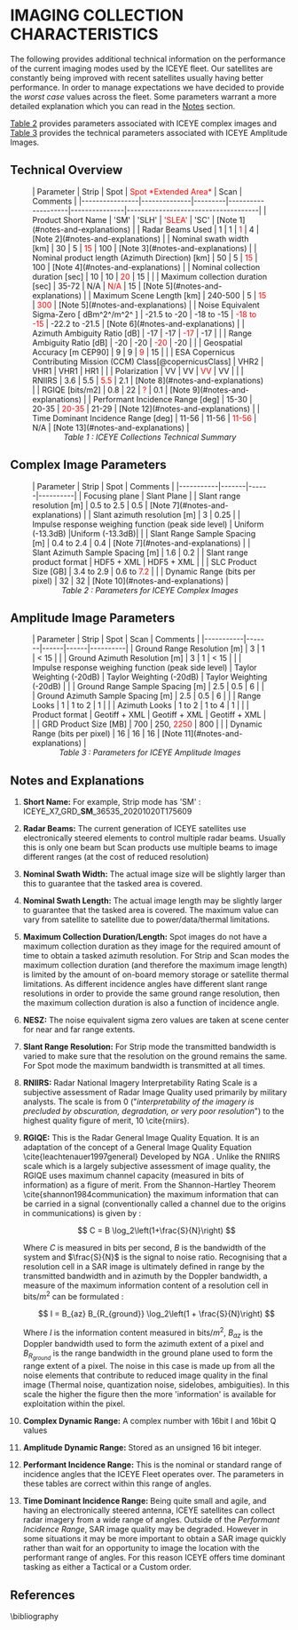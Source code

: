 # IMAGING COLLECTION CHARACTERISTICS

The following provides additional technical information on the performance of the current imaging modes used by the ICEYE fleet. Our satellites are constantly being improved with recent satellites usually having better performance. In order to manage expectations we have decided to provide the *worst case* values across the fleet. Some parameters warrant a more detailed explanation which you can read in the [Notes](#notes-and-explanations) section.

 [Table 2](#complex-image-parameters) provides parameters associated with ICEYE complex images and [Table 3](#amplitude-image-parameters) provides the technical parameters associated with ICEYE Amplitude Images.

## Technical Overview

<figure markdown>
| Parameter      | Strip        |  Spot   | <span style="color:red">Spot *Extended Area*</span> | Scan          | Comments                            |
|----------------|--------------|---------|--------------------|---------------|-------------------------------------|
| Product Short Name            | 'SM'         | 'SLH'     | <span style="color:red">'SLEA'</span> | 'SC'    | [Note 1](#notes-and-explanations)    |
| Radar Beams Used              |  1           | 1         | <span style="color:red">1</span>      | 4       | [Note 2](#notes-and-explanations)    |
| Nominal swath width [km]      | 30           | 5         | <span style="color:red">15</span>     | 100     | [Note 3](#notes-and-explanations)    |
| Nominal product length (Azimuth Direction) [km] | 50 | 5 | <span style="color:red">15</span>     | 100     | [Note 4](#notes-and-explanations)    |
| Nominal collection duration [sec] | 10       | 10        | <span style="color:red">20</span>     | 15      |                                      |
| Maximum collection duration [sec] | 35-72    | N/A       | <span style="color:red">N/A</span>    | 15      | [Note 5](#notes-and-explanations)    |
| Maximum Scene Length [km]         | 240-500  | 5         | <span style="color:red">15</span>     | <span style="color:red">300</span> | [Note 5](#notes-and-explanations)    |
| Noise Equivalent Sigma-Zero [ dBm^2^/m^2^ ]  | -21.5 to -20 | -18 to -15 | <span style="color:red">-18 to -15</span> | -22.2 to -21.5 | [Note 6](#notes-and-explanations)    |
| Azimuth Ambiguity Ratio [dB]  | -17          | -17       | <span style="color:red">-17</span>    | -17     |                                      |
| Range Ambiguity Ratio [dB]    | -20          | -20       | <span style="color:red">-20</span>    | -20     |                                      |
| Geospatial Accuracy [m CEP90] | 9            | 9         | <span style="color:red">9</span>      | 15      |                                      |
| ESA Copernicus Contributing Mission (CCM) Class[@copernicusClass] | VHR2 | VHR1 | VHR1 | HR1 |                     |
| Polarization                  | VV           | VV        | <span style="color:red">VV</span>     | VV      |                                      |
| RNIIRS                        | 3.6          | 5.5       | <span style="color:red">5.5</span>    | 2.1     | [Note 8](#notes-and-explanations)    |
| RGIQE [bits/m2]               | 0.8          | 22        |  <span style="color:red">?</span>     | 0.1     | [Note 9](#notes-and-explanations)    |
| Performant Incidence Range [deg]  | 15-30    | 20-35     | <span style="color:red">20-35</span>  | 21-29   | [Note 12](#notes-and-explanations)   |
| Time Dominant Incidence Range [deg] | 11-56  | 11-56     | <span style="color:red">11-56</span> | N/A      | [Note 13](#notes-and-explanations)   |
<figcaption align = "center"><em>Table 1 : ICEYE Collections Technical Summary</em></figcaption>
</figure>

## Complex Image Parameters
<figure markdown>
| Parameter | Strip | Spot | Comments |
|-----------|-------|------|----------|
| Focusing plane |  Slant Plane  |
| Slant range resolution [m] | 0.5 to 2.5 | 0.5 | [Note 7](#notes-and-explanations) |
| Slant azimuth resolution [m] | 3 | 0.25 |   
| Impulse response weighing function (peak side level) | Uniform (-13.3dB) |Uniform (-13.3dB)| |
| Slant Range Sample Spacing [m] | 0.4 to 2.4 | 0.4 | [Note 7](#notes-and-explanations)  | 
| Slant Azimuth Sample Spacing [m] | 1.6 | 0.2 |  
| Slant range product format | HDF5 + XML | HDF5 + XML | |   
| SLC Product Size [GB] | 3.4 to 2.9 | 0.6 to <span style="color:red">7.2</span> |   |
| Dynamic Range (bits per pixel) | 32 | 32 | [Note 10](#notes-and-explanations) |  

<figcaption align = "center"><em>Table 2 : Parameters for ICEYE Complex Images</em></figcaption>
</figure>    

## Amplitude Image Parameters
<figure markdown>
| Parameter | Strip | Spot | Scan | Comments |
|-----------|-------|------|------|----------|
| Ground Range Resolution [m]  | 3  | 1  | < 15  |   |
| Ground Azimuth Resolution [m]  | 3  | 1  | < 15  |   |
| Impulse response weighing function (peak side level)  |  Taylor Weighting (-20dB) | Taylor Weighting (-20dB) | Taylor Weighting (-20dB)  |   |
| Ground Range Sample Spacing [m]  | 2.5  | 0.5  | 6  |   |
| Ground Azimuth Sample Spacing [m]  | 2.5  | 0.5  | 6  |   |
| Range Looks  | 1  | 1 to 2  | 1  |   |
| Azimuth Looks  | 1 to 2  | 1 to 4  | 1  |   |
| Product format  | Geotiff + XML | Geotiff + XML | Geotiff + XML  |   |
| GRD Product Size [MB]  | 700  | 250, <span style="color:red">2250</span>  | 800  |   |
| Dynamic Range (bits per pixel)  | 16 | 16 | 16 | [Note 11](#notes-and-explanations)   |
<figcaption align = "center"><em>Table 3 : Parameters for ICEYE Amplitude Images</em></figcaption>
</figure>    


## Notes and Explanations
1. **Short Name:** For example, Strip mode has 'SM' : ICEYE_X7_GRD_**SM**_36535_20201020T175609
2. **Radar Beams:** The current generation of ICEYE satellites use electronically steered elements to control multiple radar beams. Usually this is only one beam but Scan products use multiple beams to image different ranges (at the cost of reduced resolution) 
3. **Nominal Swath Width:** The actual image size will be slightly larger than this to guarantee that the tasked area is covered.
4. **Nominal Swath Length:** The actual image length may be slightly larger to guarantee that the tasked area is covered. The maximum value can vary from satellite to satellite due to power/data/thermal limitations.
5. **Maximum Collection Duration/Length:** Spot images do not have a maximum collection duration as they image for the required amount of time to obtain a tasked azimuth resolution. For Strip and Scan modes the maximum collection duration (and therefore the maximum image length) is limited by the amount of on-board memory storage or satellite thermal limitations. As different incidence angles have different slant range resolutions in order to provide the same ground range resolution, then the maximum collection duration is also a function of incidence angle. 
6. **NESZ:** The noise equivalent sigma zero values are taken at scene center for near and far range extents.
7. **Slant Range Resolution:** For Strip mode the transmitted bandwidth is varied to make sure that the resolution on the ground remains the same. For Spot mode the maximum bandwidth is transmitted at all times.
8. **RNIIRS:** Radar National Imagery Interpretability Rating Scale is a subjective assessment of Radar Image Quality used primarily by military analysts. The scale is from 0 ("*interpretability of the imagery is precluded by obscuration, degradation, or very poor resolution*") to the highest quality figure of merit, 10 \cite{rniirs}.
9. **RGIQE:** This is the Radar General Image Quality Equation. It is an adaptation of the concept of a General Image Quality Equation \cite{leachtenauer1997general} Developed by NGA . Unlike the RNIIRS scale which is a largely subjective assessment of image quality, the RGIQE uses maximum channel capacity (measured in bits of information) as a figure of merit. From the Shannon-Hartley Theorem \cite{shannon1984communication} the maximum information that can be carried in a signal (conventionally called a channel due to the origins in communications) is given by :

    $$ C = B \log_2\left(1+\frac{S}{N}\right) $$

    Where $C$ is measured in bits per second, $B$ is the bandwidth of the system and $\frac{S}{N}$ is the signal to noise ratio.
    Recognising that a resolution cell in a SAR image is ultimately defined in range by the transmitted bandwidth and in azimuth by the Doppler bandwidth, a measure of the maximum information content of a resolution cell in bits/$m^2$ can be formulated :

    $$ I = B_{az} B_{R_{ground}} \log_2\left(1 + \frac{S}{N}\right) $$

    Where $I$ is the information content measured in bits/$m^2$, $B_{az}$ is the Doppler bandwidth used to form the azimuth extent of a pixel and $B_{R_{ground}}$ is the range bandwidth in the ground plane used to form the range extent of a pixel. The noise in this case is made up from all the  noise elements that contribute to reduced image quality in the final image (Thermal noise, quantization noise, sidelobes, ambiguities). In this scale the higher the figure then the more 'information' is available for exploitation within the pixel.

10. **Complex Dynamic Range:** A complex number with 16bit I and 16bit Q values
11. **Amplitude Dynamic Range:** Stored as an unsigned 16 bit integer.
12. **Performant Incidence Range:** This is the nominal or standard range of incidence angles that the ICEYE Fleet operates over. The parameters in these tables are correct within this range of angles.
13. **Time  Dominant  Incidence Range:** Being quite small and agile, and having an electronically steered antenna, ICEYE satellites can collect radar imagery from a wide range of angles. Outside of the *Performant Incidence Range*, SAR image quality may be degraded. However in some situations it may be more important to obtain a SAR image quickly rather than wait for an opportunity to image the location with the performant range of angles. For this reason ICEYE offers time dominant tasking as either a Tactical or a Custom order.

## References
\bibliography